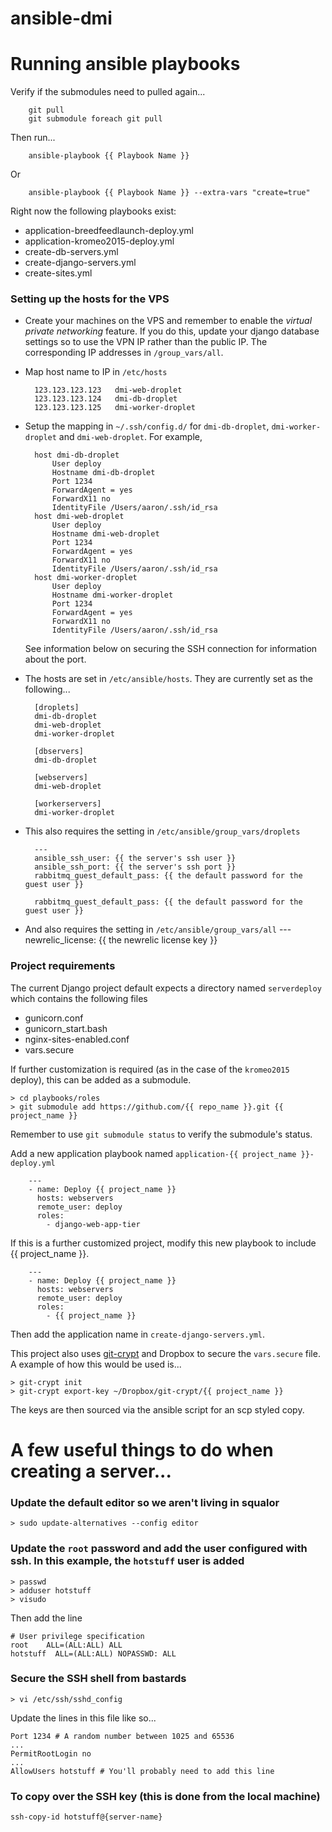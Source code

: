 ansible-dmi
===========

# Running ansible playbooks

Verify if the submodules need to pulled again...
```
    git pull
    git submodule foreach git pull
```

Then run...
```
    ansible-playbook {{ Playbook Name }}
```
Or    
```
    ansible-playbook {{ Playbook Name }} --extra-vars "create=true"
```

Right now the following playbooks exist:
* application-breedfeedlaunch-deploy.yml
* application-kromeo2015-deploy.yml
* create-db-servers.yml
* create-django-servers.yml
* create-sites.yml

### Setting up the hosts for the VPS

* Create your machines on the VPS and remember to enable the _virtual private networking_ feature. If you do this, update your django database settings so to use the VPN IP rather than the public IP. The corresponding IP addresses in `/group_vars/all`.

* Map host name to IP in `/etc/hosts`

        123.123.123.123   dmi-web-droplet
        123.123.123.124   dmi-db-droplet
        123.123.123.125   dmi-worker-droplet

* Setup the mapping in `~/.ssh/config.d/` for `dmi-db-droplet`, `dmi-worker-droplet` and `dmi-web-droplet`. For example,

        host dmi-db-droplet
            User deploy
            Hostname dmi-db-droplet
            Port 1234
            ForwardAgent = yes
            ForwardX11 no
            IdentityFile /Users/aaron/.ssh/id_rsa
        host dmi-web-droplet
            User deploy
            Hostname dmi-web-droplet
            Port 1234
            ForwardAgent = yes
            ForwardX11 no
            IdentityFile /Users/aaron/.ssh/id_rsa
        host dmi-worker-droplet
            User deploy
            Hostname dmi-worker-droplet
            Port 1234
            ForwardAgent = yes
            ForwardX11 no
            IdentityFile /Users/aaron/.ssh/id_rsa
    See information below on securing the SSH connection for information about the port.

* The hosts are set in `/etc/ansible/hosts`. They are currently set as the following...

        [droplets]
        dmi-db-droplet
        dmi-web-droplet
        dmi-worker-droplet
    
        [dbservers]
        dmi-db-droplet
    
        [webservers]
        dmi-web-droplet

        [workerservers]
        dmi-worker-droplet

* This also requires the setting in `/etc/ansible/group_vars/droplets` 

        ---
        ansible_ssh_user: {{ the server's ssh user }}
        ansible_ssh_port: {{ the server's ssh port }}
        rabbitmq_guest_default_pass: {{ the default password for the guest user }}

        rabbitmq_guest_default_pass: {{ the default password for the guest user }}

* And also requires the setting in `/etc/ansible/group_vars/all`
        ---
        newrelic_license: {{ the newrelic license key }}
        
### Project requirements
The current Django project default expects a directory named `serverdeploy` which contains the following files
* gunicorn.conf
* gunicorn_start.bash
* nginx-sites-enabled.conf
* vars.secure

If further customization is required (as in the case of the `kromeo2015` deploy), this can be added as a submodule.
```
> cd playbooks/roles
> git submodule add https://github.com/{{ repo_name }}.git {{ project_name }}
```

Remember to use `git submodule status` to verify the submodule's status.

Add a new application playbook named `application-{{ project_name }}-deploy.yml`
```
    ---
    - name: Deploy {{ project_name }}
      hosts: webservers
      remote_user: deploy
      roles:
        - django-web-app-tier
```

If this is a further customized project, modify this new playbook to include {{ project_name }}.
```
    ---
    - name: Deploy {{ project_name }}
      hosts: webservers
      remote_user: deploy
      roles:
        - {{ project_name }}
```

Then add the application name in `create-django-servers.yml`.

This project also uses [git-crypt](https://www.agwa.name/projects/git-crypt/) and Dropbox to secure the `vars.secure` file. A example of how this would be used is...
```
> git-crypt init
> git-crypt export-key ~/Dropbox/git-crypt/{{ project_name }}
```
The keys are then sourced via the ansible script for an scp styled copy.

# A few useful things to do when creating a server...

### Update the default editor so we aren't living in squalor
```
> sudo update-alternatives --config editor
```

### Update the `root` password and add the user configured with ssh. In this example, the `hotstuff` user is added
```
> passwd
> adduser hotstuff
> visudo
```
Then add the line
```
# User privilege specification
root    ALL=(ALL:ALL) ALL
hotstuff  ALL=(ALL:ALL) NOPASSWD: ALL
```

### Secure the SSH shell from bastards
```
> vi /etc/ssh/sshd_config
```
Update the lines in this file like so...
```
Port 1234 # A random number between 1025 and 65536
...
PermitRootLogin no
...
AllowUsers hotstuff # You'll probably need to add this line
```


### To copy over the SSH key (this is done from the local machine)
```
ssh-copy-id hotstuff@{server-name}
```
